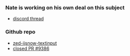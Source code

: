 
### Nate is working on his own deal on this subject

- [discord thread](https://discord.com/channels/869392257814519848/1237421064708165703/1237421709922140211)

### Github repo

- [zed-ijsnow-textinput](https://github.com/stormasm/zed-ijsnow-textinput)
- [closed PR #9386](https://github.com/zed-industries/zed/pull/9386)
